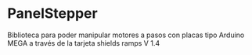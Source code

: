# PanelStepper
Biblioteca para poder manipular motores a pasos con placas tipo Arduino MEGA a través de la tarjeta shields ramps V 1.4
